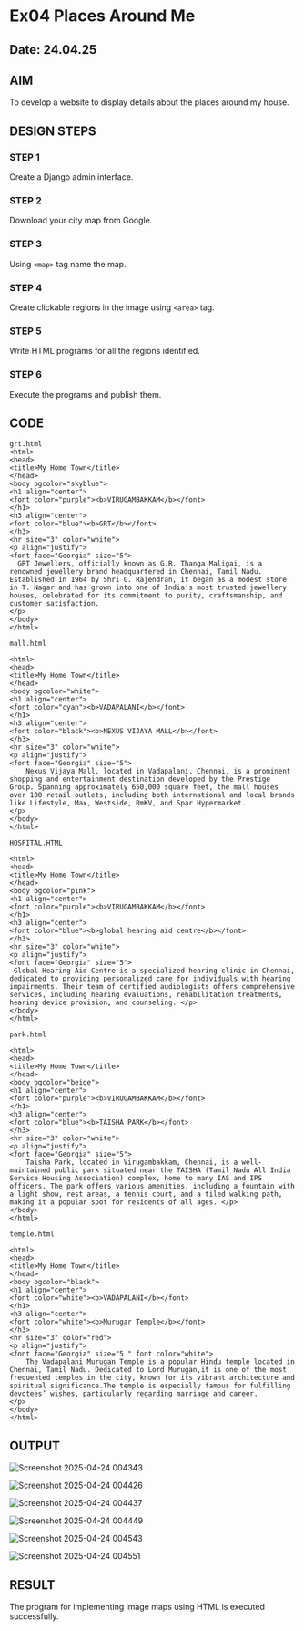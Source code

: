 # Ex04 Places Around Me
## Date: 24.04.25

## AIM
To develop a website to display details about the places around my house.

## DESIGN STEPS

### STEP 1
Create a Django admin interface.

### STEP 2
Download your city map from Google.

### STEP 3
Using ```<map>``` tag name the map.

### STEP 4
Create clickable regions in the image using ```<area>``` tag.

### STEP 5
Write HTML programs for all the regions identified.

### STEP 6
Execute the programs and publish them.

## CODE
```
grt.html
<html>
<head>
<title>My Home Town</title>
</head>
<body bgcolor="skyblue">
<h1 align="center">
<font color="purple"><b>VIRUGAMBAKKAM</b></font>
</h1>
<h3 align="center">
<font color="blue"><b>GRT</b></font>
</h3>
<hr size="3" color="white">
<p align="justify">
<font face="Georgia" size="5">
  GRT Jewellers, officially known as G.R. Thanga Maligai, is a renowned jewellery brand headquartered in Chennai, Tamil Nadu. Established in 1964 by Shri G. Rajendran, it began as a modest store in T. Nagar and has grown into one of India's most trusted jewellery houses, celebrated for its commitment to purity, craftsmanship, and customer satisfaction. ​
</p>
</body>
</html>

mall.html

<html>
<head>
<title>My Home Town</title>
</head>
<body bgcolor="white">
<h1 align="center">
<font color="cyan"><b>VADAPALANI</b></font>
</h1>
<h3 align="center">
<font color="black"><b>NEXUS VIJAYA MALL</b></font>
</h3>
<hr size="3" color="white">
<p align="justify">
<font face="Georgia" size="5">
    Nexus Vijaya Mall, located in Vadapalani, Chennai, is a prominent shopping and entertainment destination developed by the Prestige Group. Spanning approximately 650,000 square feet, the mall houses over 100 retail outlets, including both international and local brands like Lifestyle, Max, Westside, RmKV, and Spar Hypermarket. 
</p>
</body>
</html>

HOSPITAL.HTML

<html>
<head>
<title>My Home Town</title>
</head>
<body bgcolor="pink">
<h1 align="center">
<font color="purple"><b>VIRUGAMBAKKAM</b></font>
</h1>
<h3 align="center">
<font color="blue"><b>global hearing aid centre</b></font>
</h3>
<hr size="3" color="white">
<p align="justify">
<font face="Georgia" size="5">
 Global Hearing Aid Centre is a specialized hearing clinic in Chennai, dedicated to providing personalized care for individuals with hearing impairments. Their team of certified audiologists offers comprehensive services, including hearing evaluations, rehabilitation treatments, hearing device provision, and counseling. </p>
</body>
</html>

park.html

<html>
<head>
<title>My Home Town</title>
</head>
<body bgcolor="beige">
<h1 align="center">
<font color="purple"><b>VIRUGAMBAKKAM</b></font>
</h1>
<h3 align="center">
<font color="blue"><b>TAISHA PARK</b></font>
</h3>
<hr size="3" color="white">
<p align="justify">
<font face="Georgia" size="5">
    Taisha Park, located in Virugambakkam, Chennai, is a well-maintained public park situated near the TAISHA (Tamil Nadu All India Service Housing Association) complex, home to many IAS and IPS officers. The park offers various amenities, including a fountain with a light show, rest areas, a tennis court, and a tiled walking path, making it a popular spot for residents of all ages. </p>
</body>
</html>

temple.html

<html>
<head>
<title>My Home Town</title>
</head>
<body bgcolor="black">
<h1 align="center">
<font color="white"><b>VADAPALANI</b></font>
</h1>
<h3 align="center">
<font color="white"><b>Murugar Temple</b></font>
</h3>
<hr size="3" color="red">
<p align="justify">
<font face="Georgia" size="5 " font color="white">
    The Vadapalani Murugan Temple is a popular Hindu temple located in Chennai, Tamil Nadu. Dedicated to Lord Murugan,it is one of the most frequented temples in the city, known for its vibrant architecture and spiritual significance.The temple is especially famous for fulfilling devotees’ wishes, particularly regarding marriage and career.
</p>
</body>
</html>
```


## OUTPUT

![Screenshot 2025-04-24 004343](https://github.com/user-attachments/assets/fedf20f4-e8f4-43f4-b710-d8598c4eed20)

![Screenshot 2025-04-24 004426](https://github.com/user-attachments/assets/e78b4df0-d955-4f99-a692-30ad77841ca3)

![Screenshot 2025-04-24 004437](https://github.com/user-attachments/assets/84281ed5-88d3-4b0f-9f1a-592d2721e755)

![Screenshot 2025-04-24 004449](https://github.com/user-attachments/assets/43602041-a113-454f-9752-9972a34b98aa)

![Screenshot 2025-04-24 004543](https://github.com/user-attachments/assets/bfda2ae8-0420-43dd-aa0e-1edc4fd4e6ad)

![Screenshot 2025-04-24 004551](https://github.com/user-attachments/assets/1024c2b9-145a-448c-adaa-db9a76be1bfc)


## RESULT
The program for implementing image maps using HTML is executed successfully.
